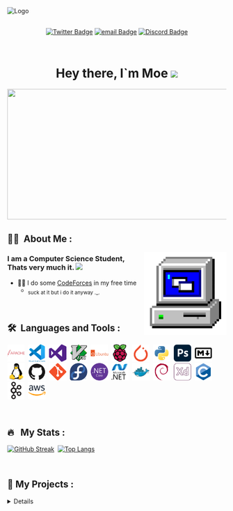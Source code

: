 
<!-- <img src="moe.png" alt="Logo" width="939" height="208"> -->
<img src="https://images-wixmp-ed30a86b8c4ca887773594c2.wixmp.com/f/c83c004e-1370-4756-88e5-4071de797088/dgdq8br-09cc7ad6-a021-47a5-b0e0-917b12b0f7a7.gif?token=eyJ0eXAiOiJKV1QiLCJhbGciOiJIUzI1NiJ9.eyJzdWIiOiJ1cm46YXBwOjdlMGQxODg5ODIyNjQzNzNhNWYwZDQxNWVhMGQyNmUwIiwiaXNzIjoidXJuOmFwcDo3ZTBkMTg4OTgyMjY0MzczYTVmMGQ0MTVlYTBkMjZlMCIsIm9iaiI6W1t7InBhdGgiOiJcL2ZcL2M4M2MwMDRlLTEzNzAtNDc1Ni04OGU1LTQwNzFkZTc5NzA4OFwvZGdkcThici0wOWNjN2FkNi1hMDIxLTQ3YTUtYjBlMC05MTdiMTJiMGY3YTcuZ2lmIn1dXSwiYXVkIjpbInVybjpzZXJ2aWNlOmZpbGUuZG93bmxvYWQiXX0.tqRMtE-b2QiI2nnefNxSDMJvZCcYqFmq2ccg_Xfzqb8" alt="Logo" width="939" height="208">

<br>
<br>
<!-- <p align="center"><img src="moedark.png" width="200"/></p> -->
<p align="center">
<a href="https://twitter.com/itzmoe09"><img src="https://img.shields.io/badge/twitter-purple?style=for-the-badge&logo=twitter&logoColor=white" alt="Twitter Badge"></a>
<a href="mailto:moe.montaser@protonmail.com""><img src="https://img.shields.io/badge/Email-purple?style=for-the-badge&logo=protonmail&logoColor=white" alt="email Badge"></a>
<a href="https://discordapp.com/users/395203117983072264"><img src="https://img.shields.io/badge/discord-purple?style=for-the-badge&logo=discord&logoColor=white" alt="Discord Badge"></a>
</p>

<p align="center"><img src="https://komarev.com/ghpvc/?username=itsmoe15&style=for-the-badge&color=blueviolet&label=PROFILE+VIEWS:" alt=""></p>

<h1 align="center">Hey there, I`m Moe <img src="https://media.giphy.com/media/hvRJCLFzcasrR4ia7z/giphy.gif" width="40"></h1>

<p align="center"><img src="hacker-typing.gif" width="600" height="300"  /></p>

## :man_technologist: &nbsp;About Me :

<img align="right" alt="PC GIF" src="PC.gif" width="190" />

### I am a Computer Science Student, Thats very much it. <img src="https://usagif.com/wp-content/uploads/gif/egypt-flag-2.gif" width="30">

- 👨‍💻 I do some [CodeForces](https://codeforces.com/profile/Moe.Montaser) in my free time
   - <sub> suck at it but i do it anyway ._.  </sub>


[//]: # (- 💻 I`m passionate about cybersecurity, AI, and computer vision)
  
[//]: # (- 🔭  I started my journey in computing at the age of 14, inspired by the TV show Mr. Robot.)
  [//]: # (- Since then, I've explored various areas of computing, including hacking, software engineering, system administration, and helpdesk support. 🐱‍💻)

[//]: # (- 🚀 I have experience building a variety of bots for different use cases. Additionally, I have worked on projects using YOLO.)
  
[//]: # (- 🐍 I mainly code in Python) 


<br>

## 🛠 &nbsp;Languages and Tools :

<p>
<img src="https://github.com/devicons/devicon/blob/master/icons/apache/apache-line-wordmark.svg" title="apache" alt="apache" width="40" height="40"/>&nbsp;
<img src="https://github.com/devicons/devicon/blob/master/icons/vscode/vscode-original-wordmark.svg" title="apache" alt="apache" width="40" height="40"/>&nbsp;
<img src="https://github.com/devicons/devicon/blob/master/icons/visualstudio/visualstudio-plain.svg" title="apache" alt="apache" width="40" height="40"/>&nbsp;
<img src="https://github.com/devicons/devicon/blob/master/icons/vim/vim-original.svg" title="apache" alt="apache" width="40" height="40"/>&nbsp;
<img src="https://github.com/devicons/devicon/blob/master/icons/ubuntu/ubuntu-plain-wordmark.svg" title="apache" alt="apache" width="40" height="40"/>&nbsp;
<img src="https://github.com/devicons/devicon/blob/master/icons/raspberrypi/raspberrypi-original.svg" title="apache" alt="apache" width="40" height="40"/>&nbsp;
<img src="https://github.com/devicons/devicon/blob/master/icons/pytorch/pytorch-original.svg" title="apache" alt="apache" width="40" height="40"/>&nbsp;
<img src="https://github.com/devicons/devicon/blob/master/icons/python/python-original.svg" title="apache" alt="apache" width="40" height="40"/>&nbsp;
<img src="https://github.com/devicons/devicon/blob/master/icons/photoshop/photoshop-plain.svg" title="apache" alt="apache" width="40" height="40"/>&nbsp;
<img src="https://github.com/devicons/devicon/blob/master/icons/markdown/markdown-original.svg" title="apache" alt="apache" width="40" height="40"/>&nbsp;
<img src="https://github.com/devicons/devicon/blob/master/icons/linux/linux-original.svg" title="apache" alt="apache" width="40" height="40"/>&nbsp;
<img src="https://github.com/devicons/devicon/blob/master/icons/github/github-original.svg" title="apache" alt="apache" width="40" height="40"/>&nbsp;
<img src="https://github.com/devicons/devicon/blob/master/icons/git/git-original.svg" title="apache" alt="apache" width="40" height="40"/>&nbsp;
<img src="https://github.com/devicons/devicon/blob/master/icons/fedora/fedora-original.svg" title="apache" alt="apache" width="40" height="40"/>&nbsp;
<img src="https://github.com/devicons/devicon/blob/master/icons/dotnetcore/dotnetcore-original.svg" title="apache" alt="apache" width="40" height="40"/>&nbsp;
<img src="https://github.com/devicons/devicon/blob/master/icons/dot-net/dot-net-original-wordmark.svg" title="apache" alt="apache" width="40" height="40"/>&nbsp;
<img src="https://github.com/devicons/devicon/blob/master/icons/docker/docker-original.svg" title="apache" alt="apache" width="40" height="40"/>&nbsp;
<img src="https://github.com/devicons/devicon/blob/master/icons/debian/debian-original.svg" title="apache" alt="apache" width="40" height="40"/>&nbsp;
<img src="https://github.com/devicons/devicon/blob/master/icons/xd/xd-line.svg" title="apache" alt="apache" width="40" height="40"/>&nbsp;
<img src="https://github.com/devicons/devicon/blob/master/icons/c/c-original.svg" title="apache" alt="apache" width="40" height="40"/>&nbsp;
<img src="https://github.com/devicons/devicon/blob/master/icons/apachekafka/apachekafka-original.svg" title="apache" alt="apache" width="40" height="40"/>&nbsp;
<img src="https://github.com/devicons/devicon/blob/master/icons/amazonwebservices/amazonwebservices-original-wordmark.svg" title="apache" alt="apache" width="40" height="40"/>&nbsp;
</p>

<Br>

## 🔥 &nbsp; My Stats :
[![GitHub Streak](http://github-readme-streak-stats.herokuapp.com?user=itsmoe15&theme=dark&background=000000)](https://git.io/streak-stats)&nbsp;
[![Top Langs](https://github-readme-stats.vercel.app/api/top-langs/?username=itsmoe15&layout=compact&theme=vision-friendly-dark)](https://github.com/anuraghazra/github-readme-stats)

<Br>

## 🚀 My Projects : 
<details>

### [🐚 C  Simple Shell ](align="center"https://github.com/itsmoe15/simple_shell)
<div style="display: flex; justify-content: center;">
<a href="https://github.com/itsmoe15/simple_shell" target="_blank"><img src="shell.jpg"  alt="C  Simple Shell" height="413" width="413.5" ></a></div>

A simple UNIX command interpreter that allows users to execute basic commands found in a typical UNIX shell environment. It is designed to run on Ubuntu 20.04 LTS and is written in the C programming language using system calls to manipulate files and processes.

The shell provides users with a command prompt where they can enter commands to be executed. It supports a variety of built-in commands, including changing directories, listing files and directories, executing programs, and setting environment variables. It also supports input and output redirection, piping, and background processes.

The shell follows strict guidelines and best practices, including using system calls only when necessary to minimize overhead and avoid potential security risks. It also follows the Betty coding style to improve readability and maintainability.
<br><br>

---

### [🖨 Printf Library](https://github.com/itsmoe15/printf)
<div style="display: flex; justify-content: center;"><a href="https://github.com/itsmoe15/printf" target="_blank"><img src="printf.png" alt="dj Me!" height="200" width="600"></a></div>


This project is a library written in C that aims to replace the built-in `printf` function. The library provides a more customizable and efficient implementation of the `printf` function, allowing users to format and print values in a variety of ways.

---
### [🔨 Discord Sledge Hammer ](https://github.com/itsmoe15/Discord-SledgeHammer-Portal)
<div style="display: flex; justify-content: center;"><a href="https://github.com/itsmoe15/Discord-SledgeHammer-Portal" target="_blank"><img src="dshp.png" alt="dj Me!" height="384" width="384"></a></div>



🔨 Discord Messaging Panel that allows you to message inside of a bot!

---
### [🔐 SecurePassBot ](https://github.com/itsmoe15/SecurePassBot)
<div style="display: flex; justify-content: center;"><a href="https://github.com/itsmoe15/SecurePassBot" target="_blank"><img src="spb.png" alt="dj Me!"></a></div>

🔐 This is a Discord bot that checks if a password has been compromised in a data breach.<br>
The bot uses the Have I Been Pwned? API to check if a password has been leaked, and it provides tips on creating strong and secure passwords.

---
### [🎼 Moe-s-Dj ](https://github.com/itsmoe15/Moe-s-Dj)
<div style="display: flex; justify-content: center;"><a href="https://github.com/itsmoe15/Moe-s-Dj" target="_blank"><img src="8aa95700-7730-11e9-84be-e80f28520325.png" alt="dj Me!" height="320" width="640"></a></div>

🤖 EvoBot is a Discord Music Bot built with discord.js & uses Command Handler from discordjs.guide

---
</details>
